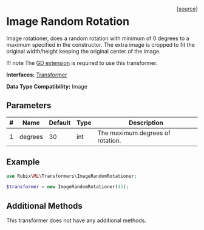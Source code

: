 <span style="float:right;"><a href="https://github.com/RubixML/ML/blob/master/src/Transformers/ImageResizer.php">[source]</a></span>

# Image Random Rotation
Image rotationer, does a random rotation with minimum of 0 degrees to a maximum specified in the constructor.
The extra image is cropped to fit the original width/height keeping the original center of the image.

!!! note
    The [GD extension](https://php.net/manual/en/book.image.php) is required to use this transformer.

**Interfaces:** [Transformer](api.md#transformer)

**Data Type Compatibility:** Image

## Parameters
| # | Name    | Default | Type | Description                      |
|---|---------|---------|---|----------------------------------|
| 1 | degrees | 30      | int | The maximum degrees of rotation. |

## Example
```php
use Rubix\ML\Transformers\ImageRandomRotationer;

$transformer = new ImageRandomRotationer(45);
```

## Additional Methods
This transformer does not have any additional methods.
